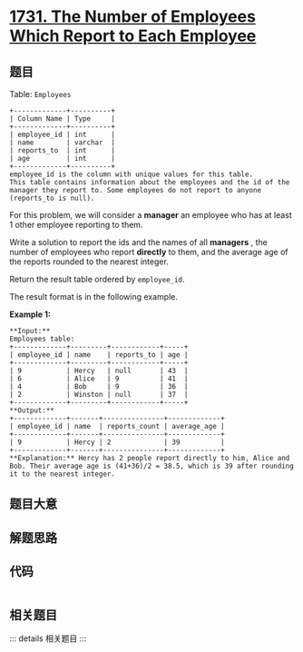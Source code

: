 # [1731. The Number of Employees Which Report to Each Employee](https://leetcode.com/problems/the-number-of-employees-which-report-to-each-employee)

## 题目

Table: `Employees`

    
    
    +-------------+----------+
    | Column Name | Type     |
    +-------------+----------+
    | employee_id | int      |
    | name        | varchar  |
    | reports_to  | int      |
    | age         | int      |
    +-------------+----------+
    employee_id is the column with unique values for this table.
    This table contains information about the employees and the id of the manager they report to. Some employees do not report to anyone (reports_to is null). 
    



For this problem, we will consider a **manager** an employee who has at least
1 other employee reporting to them.

Write a solution to report the ids and the names of all **managers** , the
number of employees who report **directly** to them, and the average age of
the reports rounded to the nearest integer.

Return the result table ordered by `employee_id`.

The result format is in the following example.



**Example 1:**

    
    
    **Input:** 
    Employees table:
    +-------------+---------+------------+-----+
    | employee_id | name    | reports_to | age |
    +-------------+---------+------------+-----+
    | 9           | Hercy   | null       | 43  |
    | 6           | Alice   | 9          | 41  |
    | 4           | Bob     | 9          | 36  |
    | 2           | Winston | null       | 37  |
    +-------------+---------+------------+-----+
    **Output:** 
    +-------------+-------+---------------+-------------+
    | employee_id | name  | reports_count | average_age |
    +-------------+-------+---------------+-------------+
    | 9           | Hercy | 2             | 39          |
    +-------------+-------+---------------+-------------+
    **Explanation:** Hercy has 2 people report directly to him, Alice and Bob. Their average age is (41+36)/2 = 38.5, which is 39 after rounding it to the nearest integer.
    


## 题目大意

## 解题思路

## 代码

```javascript

```

## 相关题目

::: details 相关题目
:::

